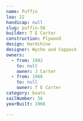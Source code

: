 ```yaml
---
name: Puffin
loa: 22
handicap: null
slug: puffin-56
builder: T E Carter
construction: Plywood
design: Hardchine
designer: Wyche and Coppock
owners:
  - from: 1982
    to: null
    owner: J Carter
  - from: 1966
    to: null
    owner: T E Carter
category: boats
sailNumber: 56
yearBuilt: 1966

---
```

